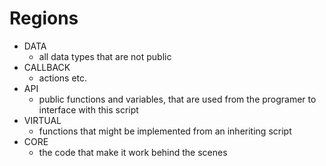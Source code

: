 # Regions

- DATA
  - all data types that are not public
- CALLBACK
  - actions etc.
- API
  - public functions and variables, that are used from the programer to interface with this script
- VIRTUAL
  - functions that might be implemented from an inheriting script
- CORE
  - the code that make it work behind the scenes